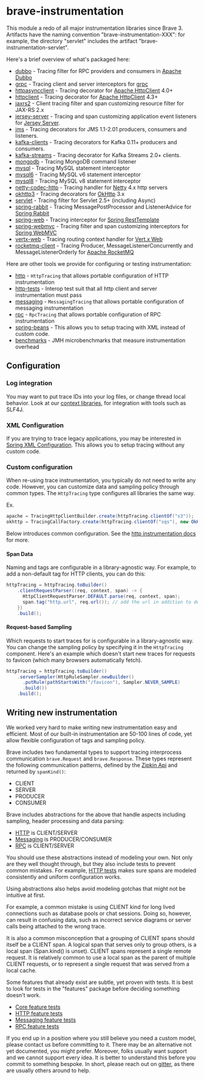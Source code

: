# brave-instrumentation
This module a redo of all major instrumentation libraries since Brave 3.
Artifacts have the naming convention "brave-instrumentation-XXX": for
example, the directory "servlet" includes the artifact "brave-instrumentation-servlet".

Here's a brief overview of what's packaged here:

* [dubbo](dubbo/README.md) - Tracing filter for RPC providers and consumers in [Apache Dubbo](http://dubbo.apache.org/en-us/)
* [grpc](grpc/README.md) - Tracing client and server interceptors for [grpc](github.com/grpc/grpc-java)
* [httpasyncclient](httpasyncclient/README.md) - Tracing decorator for [Apache HttpClient](https://hc.apache.org/httpcomponents-asyncclient-dev/) 4.0+
* [httpclient](httpclient/README.md) - Tracing decorator for [Apache HttpClient](http://hc.apache.org/httpcomponents-client-4.4.x/index.html) 4.3+
* [jaxrs2](jaxrs2/README.md) - Client tracing filter and span customizing resource filter for JAX-RS 2.x
* [jersey-server](jersey-server/README.md) - Tracing and span customizing application event listeners for [Jersey Server](https://jersey.github.io/documentation/latest/monitoring_tracing.html#d0e16007).
* [jms](jms/README.md) - Tracing decorators for JMS 1.1-2.01 producers, consumers and listeners.
* [kafka-clients](kafka-clients/README.md) - Tracing decorators for Kafka 0.11+ producers and consumers.
* [kafka-streams](kafka-streams/README.md) - Tracing decorator for Kafka Streams 2.0+ clients.
* [mongodb](mongodb/README.md) - Tracing MongoDB command listener
* [mysql](mysql/README.md) - Tracing MySQL statement interceptor
* [mysql6](mysql6/README.md) - Tracing MySQL v6 statement interceptor
* [mysql8](mysql8/README.md) - Tracing MySQL v8 statement interceptor
* [netty-codec-http](netty-codec-http/README.md) - Tracing handler for [Netty](http://netty.io/) 4.x http servers
* [okhttp3](okhttp3/README.md) - Tracing decorators for [OkHttp](https://github.com/square/okhttp) 3.x
* [servlet](servlet/README.md) - Tracing filter for Servlet 2.5+ (including Async)
* [spring-rabbit](spring-rabbit/README.md) - Tracing MessagePostProcessor and ListenerAdvice for [Spring Rabbit](https://spring.io/guides/gs/messaging-rabbitmq/)
* [spring-web](spring-web/README.md) - Tracing interceptor for [Spring RestTemplate](https://spring.io/guides/gs/consuming-rest/)
* [spring-webmvc](spring-webmvc/README.md) - Tracing filter and span customizing interceptors for [Spring WebMVC](https://docs.spring.io/spring/docs/current/spring-framework-reference/html/mvc.html)
* [vertx-web](vertx-web/README.md) - Tracing routing context handler for [Vert.x Web](http://vertx.io/docs/vertx-web/js/)
* [rocketmq-client](rocketmq-client/README.md) - Tracing Producer, MessageListenerConcurrently and MessageListenerOrderly for [Apache RocketMQ](https://github.com/apache/rocketmq/)

Here are other tools we provide for configuring or testing instrumentation:
* [http](http/README.md) - `HttpTracing` that allows portable configuration of HTTP instrumentation
* [http-tests](http-tests/README.md) - Interop test suit that all http client and server instrumentation must pass
* [messaging](messaging/README.md) - `MessagingTracing` that allows portable configuration of messaging instrumentation
* [rpc](rpc/README.md) - `RpcTracing` that allows portable configuration of RPC instrumentation
* [spring-beans](../spring-beans/README.md) - This allows you to setup tracing with XML instead of custom code.
* [benchmarks](benchmarks/README.md) - JMH microbenchmarks that measure instrumentation overhead

## Configuration

### Log integration
You may want to put trace IDs into your log files, or change thread local
behavior. Look at our [context libraries](../context/), for integration with
tools such as SLF4J.

### XML Configuration
If you are trying to trace legacy applications, you may be interested in
[Spring XML Configuration](../brave-spring-beans/README.md). This allows you to setup
tracing without any custom code.

### Custom configuration
When re-using trace instrumentation, you typically do not need to write
any code. However, you can customize data and sampling policy through
common types. The `HttpTracing` type configures all libraries the same way.

Ex.
```java
apache = TracingHttpClientBuilder.create(httpTracing.clientOf("s3"));
okhttp = TracingCallFactory.create(httpTracing.clientOf("sqs"), new OkHttpClient());
```

Below introduces common configuration. See the [http instrumentation docs](http/README.md)
for more.

#### Span Data
Naming and tags are configurable in a library-agnostic way. For example,
to add a non-default tag for HTTP clients, you can do this:

```java
httpTracing = httpTracing.toBuilder()
    .clientRequestParser((req, context, span) -> {
      HttpClientRequestParser.DEFAULT.parse(req, context, span);
      span.tag("http.url", req.url()); // add the url in addition to defaults
    })
    .build();
```

#### Request-based Sampling
Which requests to start traces for is configurable in a library-agnostic
way. You can change the sampling policy by specifying it in the `HttpTracing`
component. Here's an example which doesn't start new traces for requests
to favicon (which many browsers automatically fetch).

```java
httpTracing = httpTracing.toBuilder()
    .serverSampler(HttpRuleSampler.newBuilder()
      .putRule(pathStartsWith("/favicon"), Sampler.NEVER_SAMPLE)
      .build())
    .build();
```

## Writing new instrumentation
We worked very hard to make writing new instrumentation easy and efficient.
Most of our built-in instrumentation are 50-100 lines of code, yet allow
flexible configuration of tags and sampling policy.

Brave includes two fundamental types to support tracing interprocess
communication `brave.Request` and `brave.Response`. These types represent the
following communication patterns, defined by the [Zipkin Api](https://zipkin.io/zipkin-api/#/default/post_spans)
and returned by `spanKind()`:

 * CLIENT
 * SERVER
 * PRODUCER
 * CONSUMER

Brave includes abstractions for the above that handle aspects including
sampling, header processing and data parsing:
 * [HTTP](http/README.md) is CLIENT/SERVER
 * [Messaging](messaging/README.md) is PRODUCER/CONSUMER
 * [RPC](rpc/README.md) is CLIENT/SERVER

You should use these abstractions instead of modeling your own. Not only are
they well thought through, but they also include tests to prevent common
mistakes. For example, [HTTP tests](http-tests) makes sure spans are modeled
consistently and uniform configuration works.

Using abstractions also helps avoid modeling gotchas that might not be
intuitive at first.

For example, a common mistake is using CLIENT kind for long lived connections
such as database pools or chat sessions. Doing so, however, can result in
confusing data, such as incorrect service diagrams or server calls being
attached to the wrong trace.

It is also a common misconception that a grouping of CLIENT spans should itself
be a CLIENT span. A logical span that serves only to group others, is a local
span (Span.kind() is unset). CLIENT spans represent a single remote request. It
is relatively common to use a local span as the parent of multiple CLIENT
requests, or to represent a single request that was served from a local cache.

Some features that already exist are subtle, yet proven with tests. It is best
to look for tests in the "features" package before deciding something doesn't
work.
* [Core feature tests](../brave/src/test/java/brave/features)
* [HTTP feature tests](http-tests/src/test/java/brave/http/features)
* [Messaging feature tests](messaging/src/test/java/brave/rpc/features)
* [RPC feature tests](rpc/src/test/java/brave/rpc/features)

If you end up in a position where you still believe you need a custom model,
please contact us before committing to it. There may be an alternative not yet
documented, you might prefer. Moreover, folks usually want support and we
cannot support every idea. It is better to understand this before you commit to
something bespoke. In short, please reach out on [gitter](https://gitter.im/openzipkin/zipkin),
as there are usually others around to help.
